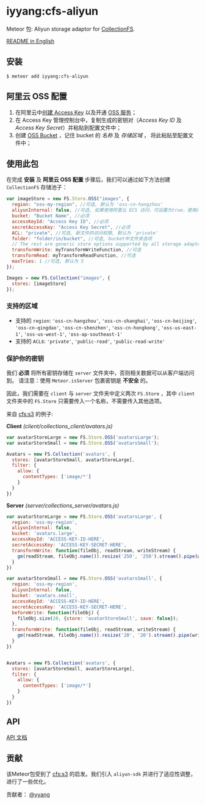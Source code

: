 iyyang:cfs-aliyun
=========================

Meteor 包: Aliyun storage adaptor for [CollectionFS][collection-fs].

[README in English](README.md)

## 安装

```
$ meteor add iyyang:cfs-aliyun
```

## 阿里云 OSS 配置

1. 在阿里云中[创建 Access Key][access-key] 以及开通 [OSS 服务][oss-service]；
2. 在 Access Key 管理控制台中，复制生成的密钥对（*Access Key ID* 及 
   *Access Key Secret*）并粘贴到配置文件中；
3. 创建 [OSS Bucket][oss-bucket] ，记住 bucket 的 *名称* 及 *存储区域* ，
   将此粘贴至配置文件中；

## 使用此包

在完成 **安装** 及 **阿里云 OSS 配置** 步骤后，我们可以通过如下方法创建
`CollectionFS` 存储池子：

```js
var imageStore = new FS.Store.OSS("images", {
  region: "oss-my-region", //可选, 默认为 'oss-cn-hangzhou'
  aliyunInternal: false, //可选, 如果使用阿里云 ECS 访问，可设置为true，使用内部路由
  bucket: "Bucket Name", //必须
  accessKeyId: "Access Key ID", //必须
  secretAccessKey: "Access Key Secret", //必须
  ACL: "private", //可选, 新文件的访问权限, 默认为 'private' 
  folder: "folder/in/bucket", //可选, bucket中文件夹选项
  // The rest are generic store options supported by all storage adapters
  transformWrite: myTransformWriteFunction, //可选
  transformRead: myTransformReadFunction, //可选
  maxTries: 1 //可选, 默认为 5
});

Images = new FS.Collection("images", {
  stores: [imageStore]
});
```

### 支持的区域

* 支持的 `region`:  `'oss-cn-hangzhou'`, `'oss-cn-shanghai'`, 
  `'oss-cn-beijing'`, `'oss-cn-qingdao'`, `'oss-cn-shenzhen'`,
  `'oss-cn-hongkong'`, `'oss-us-east-1'`, `'oss-us-west-1'`, 
  `'oss-ap-southeast-1'`
* 支持的 `ACL`s: `'private'`, `'public-read'`, `'public-read-write'`

### 保护你的密钥

我们 **必须** 将所有密钥存储在 `server` 文件夹中，否则相关数据可以从客户端访问到。 请注意：使用 `Meteor.isServer` 包裹密钥是 **不安全** 的。

因此，我们需要在 `client` 与 `server` 文件夹中定义两次 `FS.Store` ，其中 `client` 文件夹中的 `FS.Store` 只需要传入一个名称，不需要传入其他选项。

来自 [cfs:s3][cfs-s3] 的例子:

**Client** *(client/collections_client/avatars.js)*
```js
var avatarStoreLarge = new FS.Store.OSS('avatarsLarge');
var avatarStoreSmall = new FS.Store.OSS('avatarsSmall');

Avatars = new FS.Collection('avatars', {
  stores: [avatarStoreSmall, avatarStoreLarge],
  filter: {
    allow: {
      contentTypes: ['image/*']
    }
  }
})
```

**Server** *(server/collections_server/avatars.js)*
```js
var avatarStoreLarge = new FS.Store.OSS('avatarsLarge', {
  region: 'oss-my-region',
  aliyunInternal: false,
  bucket: 'avatars.large',
  accessKeyId: 'ACCESS-KEY-ID-HERE', 
  secretAccessKey: 'ACCESS-KEY-SECRET-HERE',
  transformWrite: function(fileObj, readStream, writeStream) {
    gm(readStream, fileObj.name()).resize('250', '250').stream().pipe(writeStream)
  }
})

var avatarStoreSmall = new FS.Store.OSS('avatarsSmall', {
  region: 'oss-my-region',
  aliyunInternal: false,
  bucket: 'avatars.small',
  accessKeyId: 'ACCESS-KEY-ID-HERE', 
  secretAccessKey: 'ACCESS-KEY-SECRET-HERE', 
  beforeWrite: function(fileObj) {
    fileObj.size(20, {store: 'avatarStoreSmall', save: false});
  },
  transformWrite: function(fileObj, readStream, writeStream) {
    gm(readStream, fileObj.name()).resize('20', '20').stream().pipe(writeStream)
  }
})


Avatars = new FS.Collection('avatars', {
  stores: [avatarStoreSmall, avatarStoreLarge],
  filter: {
    allow: {
      contentTypes: ['image/*']
    }
  }
})
```

## API

[API 文档](https://github.com/yyang/cfs-aliyun/blob/master/api.md)

## 贡献

该Meteor包受到了 [cfs:s3][cfs-s3] 的启发。我们引入 `aliyun-sdk` 并进行了适应性调整，进行了一些优化。

贡献者： [@yyang][yyang]

[collection-fs]: https://github.com/CollectionFS/Meteor-CollectionFS "CollectionFS"
[access-key]: https://ak-console.aliyun.com/  "Access Key Console"
[oss-service]: http://www.aliyun.com/product/oss/ "OSS Service Introduction"
[oss-bucket]: https://oss.console.aliyun.com/index#/  "OSS Console"
[cfs-s3]: https://github.com/CollectionFS/Meteor-CollectionFS/tree/master/packages/s3 "CollectionFS S3 Storage Adaptor"
[yyang]: https://github.com/yyang "Github - yyang"

